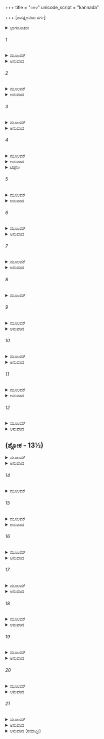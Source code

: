 +++
title = "೦೫೪"
unicode_script = "kannada"

+++
[ಐವತ್ತೈದನೆಯ ಸರ್ಗ]



<details><summary>ಭಾಗಸೂಚನಾ</summary>

ರಾಜಾನಿಮಿ ಮತ್ತು ವಸಿಷ್ಠರು ಪರಸ್ಪರ ಶಾಪದಿಂದ ದೇಹತ್ಯಾಗ
</details>

###### 1


<details><summary>ಮೂಲಮ್</summary>

ಏಷ ತೇ ನೃಗಶಾಪಸ್ಯ ವಿಸ್ತರೋಽಭಿಹಿತೋ ಮಯಾ ।  
ಯದ್ಯಸ್ತಿ ಶ್ರವಣೇ ಶ್ರದ್ಧಾ ಶೃಣುಷ್ವೇಹಾಪರಾಂ ಕಥಾಮ್ ॥
</details>

<details><summary>ಅನುವಾದ</summary>

(ಶ್ರೀರಾಮನು ಹೇಳಿದನು- ) ಲಕ್ಷ್ಮಣ ! ಹೀಗೆ ನಾನು ನಿನಗೆ ನೃಗರಾಜನ ಶಾಪ ಪ್ರಸಂಗವನ್ನು ವಿಸ್ತಾರವಾಗಿ ತಿಳಿಸಿದೆ. ನಿನಗೆ ಕೇಳುವ ಇಚ್ಛೆ ಇದ್ದರೆ ಇನ್ನೊಂದು ಕಥೆಯನ್ನು ಕೇಳು.॥1॥
</details>

###### 2


<details><summary>ಮೂಲಮ್</summary>

ಏವಮುಕ್ತಸ್ತು ರಾಮೇಣ ಸೌಮಿತ್ರಿಃ ಪುನರಬ್ರವೀತ್ ।  
ತೃಪ್ತಿರಾಶ್ಚರ್ಯಭೂತಾನಾಂ ಕಥಾನಾಂ ನಾಸ್ತಿ ಮೇ ನೃಪ ॥
</details>

<details><summary>ಅನುವಾದ</summary>

ಶ್ರೀರಾಮನು ಹೀಗೆ ಹೇಳಿದಾಗ ಸುಮಿತ್ರಾನಂದನ ಹೇಳಿದನು - ನರೇಶ್ವರ! ಇಂತಹ ಆಶ್ಚರ್ಯಕರ ಕಥೆಗಳನ್ನು ಕೇಳಲು ನನಗೆ ಎಂದೂ ತೃಪ್ತಿಯಾಗುವುದಿಲ್ಲ.॥2॥
</details>

###### 3


<details><summary>ಮೂಲಮ್</summary>

ಲಕ್ಷ್ಮಣೇನೈವಮುಕ್ತಸ್ತು ರಾಮ ಇಕ್ಷ್ವಾಕುನಂದನಃ ।  
ಕಥಾಂ ಪರಮಧರ್ಮಿಷ್ಠಾಂ ವ್ಯಾಹರ್ತುಮುಪಚಕ್ರಮೇ ॥
</details>

<details><summary>ಅನುವಾದ</summary>

ಲಕ್ಷ್ಮಣನು ಹೀಗೆ ಹೇಳಿದಾಗ ಇಕ್ಷ್ವಾಕುಕುಲನಂದನ ಶ್ರೀರಾಮನು ಪುನಃ ಉತ್ತಮ ಧರ್ಮದಿಂದ ಕೂಡಿದ ಕಥೆಯನ್ನು ಹೇಳಲು ಪ್ರಾರಂಭಿಸಿದನು.॥3॥
</details>

###### 4


<details><summary>ಮೂಲಮ್</summary>

ಆಸೀದ್ರಾಜಾ ನಿಮಿರ್ನಾಮ ಇಕ್ಷ್ವಾಕೂಣಾಂ ಮಹಾತ್ಮನಾಮ್ ।  
ಪುತ್ರೋ ದ್ವಾದಶಮೋ ವೀರ್ಯೇ ಧರ್ಮೇ ಚ ಪರಿನಿಷ್ಠಿತಃ ॥
</details>

<details><summary>ಅನುವಾದ</summary>

ಸುಮಿತ್ರಾನಂದನ! ಮಹಾತ್ಮಾ ಇಕ್ಷ್ವಾಕು ಪುತ್ರರಲ್ಲಿ ಹನ್ನೆರಡನೆಯ* ಪುತ್ರ ನಿಮಿ ಎಂಬ ಒಬ್ಬ ರಾಜನಾಗಿ ಹೋದನು. ಅವನು ಪರಾಕ್ರಮ ಮತ್ತು ಧರ್ಮದಲ್ಲಿ ಪೂರ್ಣವಾಗಿ ಸ್ಥಿರವಾಗಿ ಇರುವವನಿದ್ದನು.॥4॥
</details>

<details><summary>ಟಿಪ್ಪನೀ</summary>

* ಶ್ರೀಮದ್ಭಾಗವತ 9-6-4ರಲ್ಲಿ, ವಿಷ್ಣುಪುರಾಣ 4-2-11ರಲ್ಲಿ, ಮಹಾಭಾರತ ಅನುಶಾಸನಪರ್ವ 2-5ರಲ್ಲಿ ಇಕ್ಷ್ವಾಕುವಿಗೆ ನೂರು ಪುತ್ರರೆಂದು ತಿಳಿಸಲಾಗಿದೆ. ಇವರಲ್ಲಿ ವಿಕುಕ್ಷಿ, ನಿಮಿ, ದಂಡ ಇವರು ಪ್ರಧಾನರಾಗಿದ್ದರು. ಈ ದೃಷ್ಟಿಯಿಂದ ನಿಮಿ ದ್ವಿತೀಯ ಪುತ್ರನೆಂದು ಸಿದ್ಧವಾಗುತ್ತದೆ; ಆದರೆ ಇಲ್ಲಿ ಮೂಲದಲ್ಲಿ ಇವನನ್ನು ಹನ್ನೆರಡನೆಯವನೆಂದು ಹೇಳಿದೆ. ಗುಣವಿಶೇಷದಿಂದಾಗಿ ಈ ಮೂವರು ಪ್ರಧಾನರೆಂದು ಹೇಳಿರಬಹುದು ಮತ್ತು ವಯಸ್ಸಿನ ಕ್ರಮದಿಂದ ಹನ್ನೆರಡನೆಯವನಿರಬಹುದು.
</details>

###### 5


<details><summary>ಮೂಲಮ್</summary>

ಸ ರಾಜಾ ವೀರ್ಯಸಂಪನ್ನಃ ಪುರಂ ದೇವಪುರೋಪಮಮ್ ।  
ನಿವೇಶಯಾಮಾಸ ತದಾಅಭ್ಯಾಶೇ ಗೌತಮಸ್ಯ ತು ॥
</details>

<details><summary>ಅನುವಾದ</summary>

ಆ ಪರಾಕ್ರಮ ಸಂಪನ್ನ ನರೇಶನು ಗೌತಮರ ಆಶ್ರಮದ ಹತ್ತಿರದಲ್ಲೆ ದೇವಪುರದಂತೆ ಒಂದು ನಗರವನ್ನು ನೆಲೆಗೊಳಿಸಿದನು.॥5॥
</details>

###### 6


<details><summary>ಮೂಲಮ್</summary>

ಪುರಸ್ಯ ಸುಕೃತಂ ನಾಮ ವೈಜಯಂತಮಿತಿ ಶ್ರುತಮ್ ।  
ನಿವೇಶಂ ಯತ್ರ ರಾಜರ್ಷಿರ್ನಿಮಿಶ್ಚಕ್ರೇ ಮಹಾಯಶಾಃ ॥
</details>

<details><summary>ಅನುವಾದ</summary>

ಮಹಾಯಶಸ್ವೀ ರಾಜರ್ಷಿ ನಿಮಿಯು ವಾಸಿಸುವ ನಗರದ ಹೆಸರು ವೈಜಯಂತ ಎಂದು ಇಟ್ಟನು. (ದೇವರಾಜ ಇಂದ್ರನ ಪಾಸಾದನ ಹೆಸರು ವೈಜಯಂತ ಎಂದು ಇತ್ತು. ನಿಮಿಯು ಅದೇ ಹೆಸರನ್ನಿಟ್ಟಿದ್ದನು.॥6॥
</details>

###### 7


<details><summary>ಮೂಲಮ್</summary>

ತಸ್ಯ ಬುದ್ಧಿಃ ಸಮುತ್ಪನ್ನಾ ನಿವೇಶ್ಯ ಸುಮಹಾಪುರಮ್ ।  
ಯಜೇಯಂ ದೀರ್ಘಸತ್ರೇಣ ಪಿತುಃ ಪ್ರಹ್ಲಾದಯನ್ಮನಃ ॥
</details>

<details><summary>ಅನುವಾದ</summary>

ಆ ಮಹಾನಗರವನ್ನು ಸ್ಥಾಪಿಸಿ, ನಾನು ತಂದೆಯ ಮನಸ್ಸಿಗೆ ಆಹ್ಲಾದವನ್ನುಂಟು ಮಾಡುವಂತಹ ದೀರ್ಘಕಾಲದವರೆಗೆ ನಡೆಯುವ ಯಜ್ಞಾನುಷ್ಠಾನ ಮಾಡುವೆನೆಂಬ ವಿಚಾರ ನಿಮಿಗೆ ಮನಸ್ಸಿನಲ್ಲಿ ಉಂಟಾಯಿತು.॥7॥
</details>

###### 8


<details><summary>ಮೂಲಮ್</summary>

ತತಃ ಪಿತರಮಾಮಂತ್ರ್ಯ ಇಕ್ಷ್ವಾಕುಂ ಹಿ ಮನೋಃ ಸುತಮ್ ।  
ವಸಿಷ್ಠಂ ವರಯಾಮಾಸ ಪೂರ್ವಂ ಬ್ರಹ್ಮರ್ಷಿಸತ್ತಮಮ್ ॥
</details>

###### 9


<details><summary>ಮೂಲಮ್</summary>

ಅನಂತರಂ ಸ ರಾಜರ್ಷಿರ್ನಿಮಿರಿಕ್ಷ್ವಾಕುನಂದನಃ ।  
ಅತ್ರಿಮಂಗಿರಸಂ ಚೈವ ಭೃಗುಂ ಚೈವ ತಪೋನಿಧಿಮ್ ॥
</details>

<details><summary>ಅನುವಾದ</summary>

ಅನಂತರ ಇಕ್ಷ್ವಾಕುಕುಲನಂದ ನಿಮಿಯು ತನ್ನ ತಂದೆ ಮನುಪುತ್ರ ಇಕ್ಷ್ವಾಕುವಿನಲ್ಲಿ ಕೇಳಿ ತನ್ನ ಯಜ್ಞ ಮಾಡಿಸಲು ಮೊಟ್ಟಮೊದಲು ಬ್ರಹ್ಮರ್ಷಿ ಶಿರೋಮಣಿ ವಸಿಷ್ಠರನ್ನು ವರಣ ಮಾಡಿದನು. ಬಳಿಕ ಅತ್ರಿ, ಅಂಗಿರಾ, ತಪೋಧನ, ಭೃಗುವನ್ನು ಆಮಂತ್ರಿಸಿದನು.॥8-9॥
</details>

###### 10


<details><summary>ಮೂಲಮ್</summary>

ತಮುವಾಚವಸಿಷ್ಠಸ್ತು ನಿಮಿಂ ರಾಜರ್ಷಿಸತ್ತಮಮ್ ।  
ವೃತೋಽಹಂ ಪೂರ್ವಮಿಂದ್ರೇಣ ಅಂತರಂ ಪ್ರತಿಪಾಲಯ ॥
</details>

<details><summary>ಅನುವಾದ</summary>

ಆಗ ಬ್ರಹ್ಮರ್ಷಿ ವಸಿಷ್ಠರು ರಾಜರ್ಷಿಯರಲ್ಲಿ ಶ್ರೇಷ್ಠ ನಿಮಿಯಲ್ಲಿ ಹೇಳಿದರು - ದೇವೇಂದ್ರನು ಒಂದು ಯಜ್ಞಕ್ಕಾಗಿ ಮೊದಲೇ ನನ್ನನ್ನು ವರಣಮಾಡಿಕೊಂಡಿರುವನು. ಆದ್ದರಿಂದ ಆ ಯಜ್ಞ ಸಮಾಪ್ತವಾಗುವ ತನಕ ನನ್ನ ಆಗಮನವನ್ನು ಪ್ರತೀಕ್ಷೆ ಮಾಡುತ್ತಾ ಇರು.॥10॥
</details>

###### 11


<details><summary>ಮೂಲಮ್</summary>

ಅನಂತರಂ ಮಹಾವಿಪ್ರೋ ಗೌತಮಃ ಪ್ರತ್ಯಪೂರಯತ್ ।  
ವಸಿಷ್ಠೋಽಪಿ ಮಹಾತೇಜಾ ಇಂದ್ರಯಜ್ಞಮಥಾಕರೋತ್ ॥
</details>

<details><summary>ಅನುವಾದ</summary>

ವಸಿಷ್ಠರು ಹೊರಟು ಹೋದ ಬಳಿಕ ಮಹಾಬ್ರಾಹ್ಮಣ ಮಹರ್ಷಿ ಗೌತಮರು ಬಂದು ಅವನ ಕಾರ್ಯವನ್ನು ಪೂರ್ಣಗೊಳಿಸಿದರು. ಅತ್ತ ಮಹಾತೇಜಸ್ವೀ ವಸಿಷ್ಠರೂ ಇಂದ್ರನ ಯಜ್ಞ ಮಾಡಿಸತೊಡಗಿದರು.॥11॥
</details>

###### 12


<details><summary>ಮೂಲಮ್</summary>

ನಿಮಿಸ್ತು ರಾಜಾ ವಿಪ್ರಾಂಸ್ತಾನ್ಸಮಾನೀಯ ನರಾಧಿಪಃ ।  
ಅಯಜದ್ಧಿಮವತ್ಪಾರ್ಶ್ವೇ ಸ್ವಪುರಸ್ಯ ಸಮೀಪತಃ ।  
ಪಂಚವರ್ಷಸಹಸ್ರಾಣಿ ರಾಜಾ ದೀಕ್ಷಾಮಥಾಕರೋತ್ ॥
</details>

<details><summary>ಅನುವಾದ</summary>

ರಾಜಾನಿಮಿಯು ಆ ಬ್ರಾಹ್ಮಣರನ್ನು ಕರೆಯಿಸಿ ಹಿಮಾಲಯದ ಬಳಿ ತನ್ನ ನಗರದ ಸಮೀಪವೇ, ಐದುಸಾವಿರ ವರ್ಷಗಳವರೆಗೆ ನಡೆಯುವ ಯಜ್ಞದೀಕ್ಷೆ ಪಡೆದು ಯಜ್ಞ ಪ್ರಾರಂಭಿಸಿದನು.॥12॥
</details>

## (ಶ್ಲೋಕ - 13½)


<details><summary>ಮೂಲಮ್</summary>

ಇಂದ್ರಯಜ್ಞಾವಸಾನೇ ತು ವಸಿಷ್ಠೋ ಭಗವಾನೃಷಿಃ ।  
ಸಕಾಶಮಾಗತೋ ರಾಜ್ಞೋ ಹೌತ್ರಂ ಕರ್ತುಮನಿಂದಿತಃ ॥  
ತದಂತರಮಥಾಪಶ್ಯದ್ ಗೌತಮೇನಾಭಿಪೂರಿತಮ್ ।
</details>

<details><summary>ಅನುವಾದ</summary>

ಇತ್ತ ಇಂದ್ರನ ಯಜ್ಞ ಸಮಾಪ್ತವಾದಾಗ ಅನಿಂದ್ಯ ವಸಿಷ್ಠ ಋಷಿಗಳು ನಿಮಿ ರಾಜನ ಬಳಿಗೆ ಹೋತೃಕರ್ಮ ಮಾಡಲು ಬಂದರು. ಅಲ್ಲಿ ಬಂದು ನೋಡಿದರೆ ಯಾವ ಸಮಯ ಪ್ರತೀಕ್ಷೆಗಾಗಿ ಕೊಟ್ಟಿದೇನೋ, ಅದನ್ನು ಗೌತಮರು ಬಂದು ಪೂರ್ಣಗೊಳಿಸಿದರು.॥13½॥
</details>

###### 14


<details><summary>ಮೂಲಮ್</summary>

ಕೋಪೇನ ಮಹತಾವಿಷ್ಟೋ ವಸಿಷ್ಠೋ ಬ್ರಹ್ಮಣಃ ಸುತಃ ॥
</details>

###### 15


<details><summary>ಮೂಲಮ್</summary>

ಸ ರಾಜ್ಞೋ ದರ್ಶನಾಕಾಂಕ್ಷೀ ಮುಹೂರ್ತಂ ಸಮುಪಾವಿಶತ್ ।  
ತಸ್ಮಿನ್ನಹನಿ ರಾಜರ್ಷಿರ್ನಿದ್ರಯಾಪಹೃತೋ ಭೃಶಮ್ ॥
</details>

<details><summary>ಅನುವಾದ</summary>

ಇದನ್ನು ನೋಡಿ ಬ್ರಹ್ಮಕುಮಾರ ವಸಿಷ್ಠರು ಮಹಾಕ್ರೋಧಗೊಂಡರು ಹಾಗೂ ರಾಜನನ್ನು ಕಾಣಲು ಎರಡು ಗಳಿಗೆ ಅಲ್ಲೇ ಕುಳಿತ್ತಿದ್ದರು. ಆದರೆ ಅಂದು ರಾಜರ್ಷಿ ನಿಮಿಯು ಅತ್ಯಂತ ನಿದ್ದೆಯಿಂದಾಗಿ ಮಲಗಿಬಿಟ್ಟಿದ್ದನು.॥14-15॥
</details>

###### 16


<details><summary>ಮೂಲಮ್</summary>

ತತೋ ಮನ್ಯುರ್ವಸಿಷ್ಠಸ್ಯ ಪ್ರಾದುರಾಸೀನ್ಮಹಾತ್ಮನಃ ।  
ಆದರ್ಶನೇನ ರಾಜರ್ಷೇರ್ವ್ಯಾಹರ್ತುಮುಪಚಕ್ರಮೇ ॥
</details>

<details><summary>ಅನುವಾದ</summary>

ರಾಜನು ಸಿಗದಿದ್ದ ಕಾರಣ ಮಹಾತ್ಮಾ ವಸಿಷ್ಠ ಮುನಿಗಳಿಗೆ ಭಾರೀ ಕ್ರೋಧಗೊಂಡು, ರಾಜರ್ಷಿಯನ್ನು ಕುರಿತು ನುಡಿಯತೊಡಗಿದರ.॥16॥
</details>

###### 17


<details><summary>ಮೂಲಮ್</summary>

ಯಸ್ಮಾತ್ತ್ವಮನ್ಯ ವೃತವಾನ್ಮಾಮವಜ್ಞಾಯ ಪಾರ್ಥಿವ ।  
ಚೇತನೇನ ವಿನಾಭೂತೋ ದೇಹಸ್ತೇ ಪಾರ್ಥಿವೈಷ್ಯತಿ ॥
</details>

<details><summary>ಅನುವಾದ</summary>

ಭೂಪಾಲ ನಿಮಿಯೇ! ನೀನು ನನ್ನ ಅಪಮಾನಮಾಡಿ ಇನ್ನೊಬ್ಬ ಪುರೋಹಿತನನ್ನು ವರಣಮಾಡಿಕೊಂಡಿರುವೆ, ಇದಕ್ಕಾಗಿ ನಿನ್ನ ಈ ಶರೀರ ಅಚೇತನವಾಗಿ ಬಿದ್ದು ಹೋಗಲಿ.॥17॥
</details>

###### 18


<details><summary>ಮೂಲಮ್</summary>

ತತಃ ಪ್ರಬುದ್ಧೋ ರಾಜಾ ತು ಶ್ರುತ್ವಾ ಶಾಪಮುದಾಹೃತಮ್ ।  
ಬ್ರಹ್ಮಯೋನಿಮಥೋವಾಚ ಸ ರಾಜಾ ಕ್ರೋಧಮೂರ್ಛಿತಃ ॥
</details>

<details><summary>ಅನುವಾದ</summary>

ಬಳಿಕ ರಾಜನು ನಿದ್ದೆಯಿಂದ ಎದ್ದು, ಅವರು ಕೊಟ್ಟಿರುವ ಶಾಪವೃತ್ತಾಂತ ಕೇಳಿ ಕ್ರೋಧ-ಮೂರ್ಛಿತನಾಗಿ, ಬ್ರಹ್ಮಯೋನಿ ವಸಿಷ್ಠರಲ್ಲಿ ಹೇಳಿದನು .॥18॥
</details>

###### 19


<details><summary>ಮೂಲಮ್</summary>

ಅಜಾನತಃ ಶಯಾನಸ್ಯ ಕ್ರೋಧೇನ ಕಲುಷೀಕೃತಃ ।  
ಉಕ್ತವಾನ್ಮಮ ಶಾಪಾಗ್ನಿಂ ಯಮದಂಡಮಿವಾಪರಮ್ ॥
</details>

<details><summary>ಅನುವಾದ</summary>

ನನಗೆ ನಿಮ್ಮ ಆಗಮನ ತಿಳಿದಿರಲಿಲ್ಲ, ಅದಕ್ಕಾಗಿ ಮಲಗಿದ್ದೆ. ಆದರೆ ನೀವು ಕ್ರೋಧದಿಂದ ಕಲುಷಿತರಾಗಿ ನನ್ನ ಮೇಲೆ ಯಮದಂಡದಂತಹ ಶಾಪಾಗ್ನಿಯಿಂದ ಪ್ರಹರಿಸಿದಿರಿ.॥19॥
</details>

###### 20


<details><summary>ಮೂಲಮ್</summary>

ತಸ್ಮಾತ್ತವಾಪಿ ಬ್ರಹ್ಮರ್ಷೇ ಚೇತನೇನ ವಿನಾಕೃತಃ ।  
ದೇಹಃ ಸ ಸುಚಿರಪ್ರಖ್ಯೋ ಭವಿಷ್ಯತಿ ನ ಸಂಶಯಃ ॥
</details>

<details><summary>ಅನುವಾದ</summary>

ಆದ್ದರಿಂದ ಬ್ರಹ್ಮರ್ಷಿಯೇ! ಚಿರಂತನ ಶೋಭಾಯುಕ್ತವಾದ ನಿಮ್ಮ ಶರೀರವೂ ಅಚೇತನವಾಗಿ ಬಿದ್ದು ಹೋಗುವುದು; ಇದರಲ್ಲಿ ಸಂಶಯವೇ ಇಲ್ಲ.॥20॥
</details>

###### 21


<details><summary>ಮೂಲಮ್</summary>

ಇತಿ ರೋಷವಶಾದುಭೌ ತದಾನೀ-  
ಮನ್ಯೋನ್ಯಂ ಶಪಿತೌನೃಪದ್ವಿಜೇಂದ್ರೌ ।  
ಸಹಸೈವ ಬಭೂವತುರ್ವಿದೇಹೌ  
ತತ್ತುಲ್ಯಾಧಿಗತಪ್ರಭಾವವಂತೌ ॥
</details>

<details><summary>ಅನುವಾದ</summary>

ಹೀಗೆ ಆಗ ರೋಷಕ್ಕೆ ವಶೀಭೂತರಾದ ಇಬ್ಬರೂ ನೃಪೇಂದ್ರ ಮತ್ತು ವಿಪ್ರೇಂದ್ರರು  ಪರಸ್ಪರ ಶಾಪ ಕೊಟ್ಟುಕೊಂಡು ವಿದೇಹರಾದರು. ಅವರಿಬ್ಬರ ಪ್ರಭಾವ ಬ್ರಹ್ಮದೇವರಂತೇ ಇತ್ತು.॥21॥
</details>

<details><summary>ಅನುವಾದ (ಸಮಾಪ್ತಿಃ)</summary>

ಶ್ರೀವಾಲ್ಮೀಕಿ ವಿರಚಿತ ಆರ್ಷರಾಮಾಯಣ ಆದಿಕಾವ್ಯದ ಉತ್ತರ ಕಾಂಡದಲ್ಲಿ ಐವತ್ತೈದನೆಯ ಸರ್ಗ ಪೂರ್ಣವಾಯಿತು. ॥55॥
</details>
